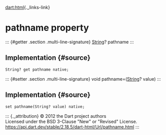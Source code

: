 [dart:html](../../dart-html/dart-html-library){._links-link}

pathname property
=================

::: {#getter .section .multi-line-signature}
[String](../../dart-core/string-class)? pathname
:::

Implementation {#source}
--------------

``` {.language-dart data-language="dart"}
String? get pathname native;
```

::: {#setter .section .multi-line-signature}
void pathname=([String](../../dart-core/string-class)? value)
:::

Implementation {#source}
--------------

``` {.language-dart data-language="dart"}
set pathname(String? value) native;
```

::: {._attribution}
© 2012 the Dart project authors\
Licensed under the BSD 3-Clause \"New\" or \"Revised\" License.\
<https://api.dart.dev/stable/2.18.5/dart-html/Url/pathname.html>
:::
